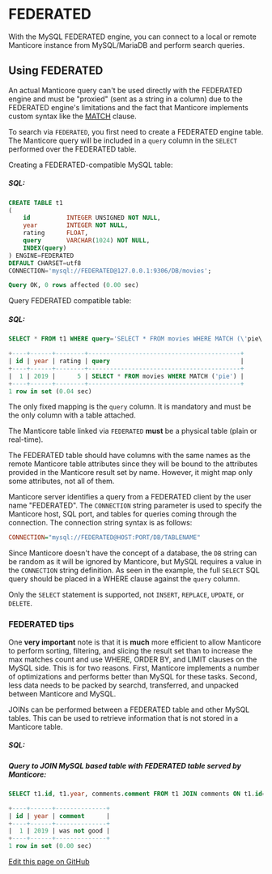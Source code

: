 # FEDERATED

With the MySQL FEDERATED engine, you can connect to a local or remote Manticore instance from MySQL/MariaDB and perform search queries.

## Using FEDERATED

An actual Manticore query can't be used directly with the FEDERATED engine and must be "proxied" (sent as a string in a column) due to the FEDERATED engine's limitations and the fact that Manticore implements custom syntax like the [MATCH](../Searching/Full_text_matching/Basic_usage.md) clause.

To search via `FEDERATED`, you first need to create a FEDERATED engine table. The Manticore query will be included in a `query` column in the `SELECT` performed over the FEDERATED table.

<!-- example create federated -->
Creating a FEDERATED-compatible MySQL table:


<!-- intro -->
##### SQL:

<!-- request SQL -->

```sql
CREATE TABLE t1
(
    id          INTEGER UNSIGNED NOT NULL,
    year        INTEGER NOT NULL,
    rating    	FLOAT,
    query       VARCHAR(1024) NOT NULL,
    INDEX(query)
) ENGINE=FEDERATED
DEFAULT CHARSET=utf8
CONNECTION='mysql://FEDERATED@127.0.0.1:9306/DB/movies';
```
<!-- response SQL-->

```sql
Query OK, 0 rows affected (0.00 sec)
```
<!-- end -->

<!-- example select federated -->
Query FEDERATED compatible table:


<!-- intro -->
##### SQL:

<!-- request SQL -->

```sql
SELECT * FROM t1 WHERE query='SELECT * FROM movies WHERE MATCH (\'pie\')';
```

<!-- response SQL-->

```sql
+----+------+--------+------------------------------------------+
| id | year | rating | query                                    |
+----+------+--------+------------------------------------------+
|  1 | 2019 |      5 | SELECT * FROM movies WHERE MATCH ('pie') |
+----+------+--------+------------------------------------------+
1 row in set (0.04 sec)
```
<!-- end -->

The only fixed mapping is the `query` column. It is mandatory and must be the only column with a table attached.

The Manticore table linked via `FEDERATED` **must** be a physical table (plain or real-time).

The FEDERATED table should have columns with the same names as the remote Manticore table attributes since they will be bound to the attributes provided in the Manticore result set by name. However, it might map only some attributes, not all of them.

Manticore server identifies a query from a FEDERATED client by the user name "FEDERATED". The `CONNECTION` string parameter is used to specify the Manticore host, SQL port, and tables for queries coming through the connection. The connection string syntax is as follows:

```ini
CONNECTION="mysql://FEDERATED@HOST:PORT/DB/TABLENAME"
```

Since Manticore doesn't have the concept of a database, the `DB` string can be random as it will be ignored by Manticore, but MySQL requires a value in the `CONNECTION` string definition. As seen in the example, the full `SELECT` SQL query should be placed in a WHERE clause against the `query` column.

Only the `SELECT` statement is supported, not `INSERT`, `REPLACE`, `UPDATE`, or `DELETE`.

### FEDERATED tips

One **very important** note is that it is **much** more efficient to allow Manticore to perform sorting, filtering, and slicing the result set than to increase the max matches count and use WHERE, ORDER BY, and LIMIT clauses on the MySQL side. This is for two reasons. First, Manticore implements a number of optimizations and performs better than MySQL for these tasks. Second, less data needs to be packed by searchd, transferred, and unpacked between Manticore and MySQL.

<!-- example federated join -->
JOINs can be performed between a FEDERATED table and other MySQL tables. This can be used to retrieve information that is not stored in a Manticore table.


<!-- intro -->
##### SQL:

<!-- request SQL -->
##### Query to JOIN MySQL based table with FEDERATED table served by Manticore:

```sql
SELECT t1.id, t1.year, comments.comment FROM t1 JOIN comments ON t1.id=comments.post_id WHERE query='SELECT * FROM movies WHERE MATCH (\'pie\')';
```

<!-- response SQL-->

```sql
+----+------+--------------+
| id | year | comment      |
+----+------+--------------+
|  1 | 2019 | was not good |
+----+------+--------------+
1 row in set (0.00 sec)
```

<!-- end -->

[Edit this page on GitHub](https://github.com/manticoresoftware/manticoresearch/tree/master/manual/Extensions/FEDERATED.md)

<!-- proofread -->